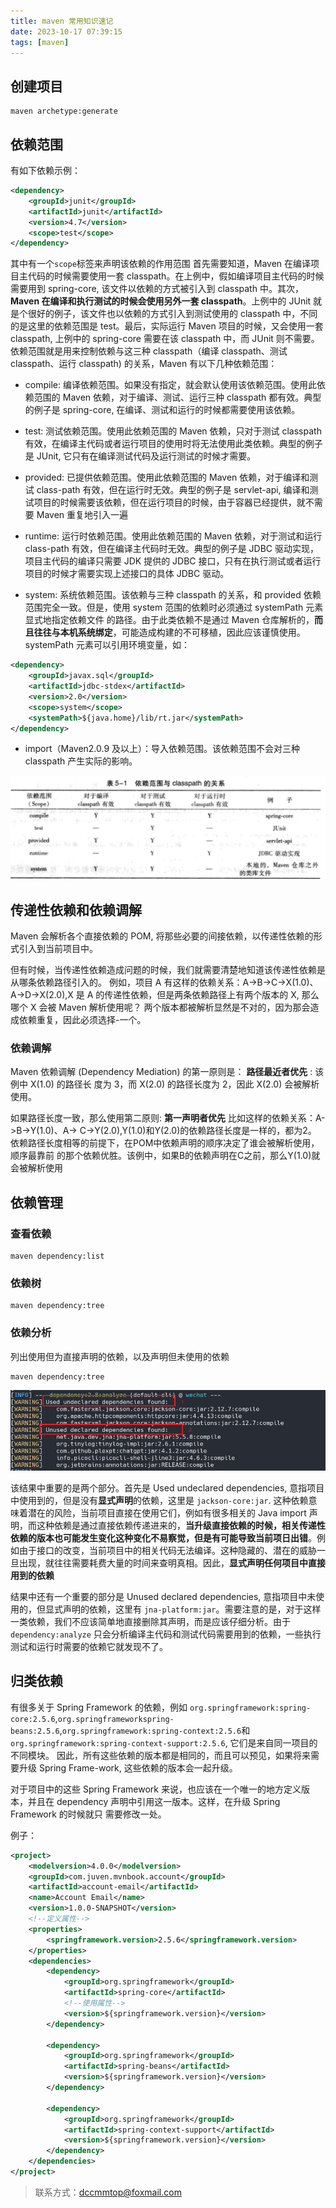 ```yaml
---
title: maven 常用知识速记
date: 2023-10-17 07:39:15
tags: [maven]
---
```


## 创建项目
```shell
maven archetype:generate
```

## 依赖范围
有如下依赖示例：
```xml
<dependency>
    <groupId>junit</groupId>
    <artifactId>junit</artifactId>
    <version>4.7</version>
    <scope>test</scope>
</dependency>
```

其中有一个`scope`标签来声明该依赖的作用范围
首先需要知道，Maven 在编译项目主代码的时候需要使用一套 classpath。在上例中，假如编译项目主代码的时候需要用到 spring-core, 该文件以依赖的方式被引入到 classpath 中。其次，**Maven 在编译和执行测试的时候会使用另外一套 classpath**。上例中的 JUnit 就是个很好的例子，该文件也以依赖的方式引入到测试使用的 classpath 中，不同的是这里的依赖范围是 test。最后，实际运行 Maven 项目的时候，又会使用一套 classpath, 上例中的 spring-core 需要在该 classpath 中，而 JUnit 则不需要。 依赖范围就是用来控制依赖与这三种 classpath（编译 classpath、测试 classpath、运行 classpath) 的关系，Maven 有以下几种依赖范围：

- compile: 编译依赖范围。如果没有指定，就会默认使用该依赖范围。使用此依赖范围的 Maven 依赖，对于编译、测试、运行三种 classpath 都有效。典型的例子是 spring-core, 在编译、测试和运行的时候都需要使用该依赖。

- test: 测试依赖范围。使用此依赖范围的 Maven 依赖，只对于测试 classpath 有效，在编译主代码或者运行项目的使用时将无法使用此类依赖。典型的例子是 JUnit, 它只有在编译测试代码及运行测试的时候才需要。

- provided: 已提供依赖范围。使用此依赖范围的 Maven 依赖，对于编译和测试 class-path 有效，但在运行时无效。典型的例子是 servlet-api, 编译和测试项目的时候需要该依赖，但在运行项目的时候，由于容器已经提供，就不需要 Maven 重复地引入一遍

- runtime: 运行时依赖范围。使用此依赖范围的 Maven 依赖，对于测试和运行 class-path 有效，但在编译主代码时无效。典型的例子是 JDBC 驱动实现，项目主代码的编译只需要 JDK 提供的 JDBC 接口，只有在执行测试或者运行项目的时候才需要实现上述接口的具体 JDBC 驱动。

- system: 系统依赖范围。该依赖与三种 classpath 的关系，和 provided 依赖范围完全一致。但是，使用 system 范围的依赖时必须通过 systemPath 元素显式地指定依赖文件 的路径。由于此类依赖不是通过 Maven 仓库解析的，**而且往往与本机系统绑定**，可能造成构建的不可移植，因此应该谨慎使用。 systemPath 元素可以引用环境变量，如：
```xml
<dependency>
    <groupId>javax.sql</groupId>
    <artifactId>jdbc-stdex</artifactId>
    <version>2.0</version>
    <scope>system</scope>
    <systemPath>${java.home}/lib/rt.jar</systemPath>
</dependency>
```

- import（Maven2.0.9 及以上）：导入依赖范围。该依赖范围不会对三种 classpath 产生实际的影响。

![](../images/2023-10-17-08-11-54.png)

## 传递性依赖和依赖调解

Maven 会解析各个直接依赖的 POM, 将那些必要的间接依赖，以传递性依赖的形式引入到当前项目中。

但有时候，当传递性依赖造成问题的时候，我们就需要清楚地知道该传递性依赖是从哪条依赖路径引入的。 例如，项目 A 有这样的依赖关系：A->B->C->X(1.0)、A->D->X(2.0),X 是 A 的传递性依赖，但是两条依赖路径上有两个版本的 X, 那么哪个 X 会被 Maven 解析使用呢？ 两个版本都被解析显然是不对的，因为那会造成依赖重复，因此必须选择-一个。

### 依赖调解
Maven 依赖调解 (Dependency Mediation) 的第一原则是：
**路径最近者优先** :
该例中 X(1.0) 的路径长 度为 3，而 X(2.0) 的路径长度为 2，因此 X(2.0) 会被解析使用。

如果路径长度一致，那么使用第二原则:
**第一声明者优先**
比如这样的依赖关系：A->B->Y(1.0)、A-> C->Y(2.0),Y(1.0)和Y(2.0)的依赖路径长度是一样的，都为2。
依赖路径长度相等的前提下，在POM中依赖声明的顺序决定了谁会被解析使用，顺序最靠前 的那个依赖优胜。该例中，如果B的依赖声明在C之前，那么Y(1.0)就会被解析使用


## 依赖管理

### 查看依赖
```shell
maven dependency:list
```
### 依赖树
```shell
maven dependency:tree
```

### 依赖分析
列出使用但为直接声明的依赖，以及声明但未使用的依赖
```shell
maven dependency:tree
```

![](../images/2023-10-17-07-44-14.png)

该结果中重要的是两个部分。首先是 Used undeclared dependencies, 意指项目中使用到的，但是没有**显式声明**的依赖，这里是 `jackson-core:jar`. 这种依赖意味着潜在的风险，当前项目直接在使用它们，例如有很多相关的 Java import 声明，而这种依赖是通过直接依赖传递进来的，**当升级直接依赖的时候，相关传递性依赖的版本也可能发生变化这种变化不易察觉，但是有可能导致当前项日出错**。例如由于接口的改变，当前项目中的相关代码无法编译。这种隐藏的、潜在的威胁一旦出现，就往往需要耗费大量的时间来查明真相。因此，**显式声明任何项目中直接用到的依赖**

结果中还有一个重要的部分是 Unused declared dependencies, 意指项目中未使用的，但显式声明的依赖，这里有 `jna-platform:jar`。需要注意的是，对于这样一类依赖，我们不应该简单地直接删除其声明，而是应该仔细分析。由于 `dependency:analyze` 只会分析编译主代码和测试代码需要用到的依赖，一些执行测试和运行时需要的依赖它就发现不了。 

## 归类依赖
有很多关于 Spring Framework 的依赖，例如 `org.springframework:spring-core:2.5.6`,`org.springframeworkspring-beans:2.5.6`,`org.springframework:spring-context:2.5.6`和`org.springframework:spring-context-support:2.5.6`, 它们是来自同一项目的不同模块。 因此，所有这些依赖的版本都是相同的，而且可以预见，如果将来需要升级 Spring Frame-work, 这些依赖的版本会一起升级。

对于项目中的这些 Spring Framework 来说，也应该在一个唯一的地方定义版本，并且在 dependency 声明中引用这一版本。这样，在升级 Spring Framework 的时候就只 需要修改一处。

例子：
```xml
<project>
    <modelversion>4.0.0</modelversion>
    <groupId>com.juven.mvnbook.account</groupId>
    <artifactId>account-email</artifactId>
    <name>Account Email</name>
    <version>1.0.0-SNAPSHOT</version>
    <!--定义属性-->
    <properties>
        <springframework.version>2.5.6</springframework.version>
    </properties>
    <dependencies>
        <dependency>
            <groupId>org.springframework</groupId>
            <artifactId>spring-core</artifactId>
            <!--使用属性-->
            <version>${springframework.version}</version>
        </dependency>

        <dependency>
            <groupId>org.springframework</groupId>
            <artifactId>spring-beans</artifactId>
            <version>${springframework.version}</version>
        </dependency>

        <dependency>
            <groupId>org.springframework</groupId>
            <artifactId>spring-context-support</artifactId>
            <version>${springframework.version}</version>
        </dependency>
    </dependencies>
</project>
```

> 联系方式：dccmmtop@foxmail.com
